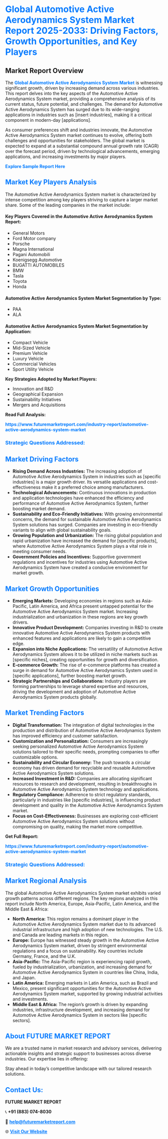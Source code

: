 <h1 style="color: #007BFF;">Global Automotive Active Aerodynamics System Market Report 2025-2033: Driving Factors, Growth Opportunities, and Key Players</h1>

<section id="overview">
<h2>Market Report Overview</h2>
<p>The <a href="https://www.futuremarketreport.com/industry-report/automotive-active-aerodynamics-system-market" style="color: #007BFF; text-decoration: none;"><strong>Global Automotive Active Aerodynamics System Market</strong></a> is witnessing significant growth, driven by increasing demand across various industries. This report delves into the key aspects of the Automotive Active Aerodynamics System market, providing a comprehensive analysis of its current status, future potential, and challenges. The demand for Automotive Active Aerodynamics System has surged due to its wide-ranging applications in industries such as [insert industries], making it a critical component in modern-day [applications].</p>
<p>As consumer preferences shift and industries innovate, the Automotive Active Aerodynamics System market continues to evolve, offering both challenges and opportunities for stakeholders. The global market is expected to expand at a substantial compound annual growth rate (CAGR) over the forecast period, driven by technological advancements, emerging applications, and increasing investments by major players.</p>
</section>

<section id="overview">
<p><a href="https://www.futuremarketreport.com/request-sample/reportId=41215" style="color: #007BFF; text-decoration: none;"><strong>Explore Sample Report Here</strong></a></p>
</section>

<section id="key-players">
<h2 style="color: #007BFF;">Market Key Players Analysis</h2>
<p>The Automotive Active Aerodynamics System market is characterized by intense competition among key players striving to capture a larger market share. Some of the leading companies in the market include:</p>
<h4>Key Players Covered in the Automotive Active Aerodynamics System Report:</h4>
<ul><li>General Motors</li><li>Ford Motor company</li><li>Porsche</li><li>Magna International</li><li>Pagani Automobili</li><li>Koenigsegg Automotive</li><li>BUGATTI AUTOMOBILES</li><li>BMW</li><li>Tasla</li><li>Toyota</li><li>Honda</li></ul>
<h4>Automotive Active Aerodynamics System Market Segmentation by Type:</h4>
<ul><li>PAA</li><li>ALA</li></ul>

<h4>Automotive Active Aerodynamics System Market Segmentation by Application:</h4>
<ul><li>Compact Vehicle</li><li>Mid-Sized Vehicle</li><li>Premium Vehicle</li><li>Luxury Vehicle</li><li>Commercial Vehicles</li><li>Sport Utility Vehicle</li></ul>
<p><strong>Key Strategies Adopted by Market Players:</strong></p>
<ul>
<li>Innovation and R&D</li>
<li>Geographical Expansion</li>
<li>Sustainability Initiatives</li>
<li>Mergers and Acquisitions</li>
</ul>
</section>

<section>
<p><strong>Read Full Analysis: </strong></p><a href="https://www.futuremarketreport.com/industry-report/automotive-active-aerodynamics-system-market" style="color: #007BFF; text-decoration: none;"><strong>https://www.futuremarketreport.com/industry-report/automotive-active-aerodynamics-system-market</strong></a>
<h3 style="color: #007BFF;">Strategic Questions Addressed:</h3>
</section>

<section id="driving-factors">
<h2 style="color: #007BFF;">Market Driving Factors</h2>
<ul>
<li><strong>Rising Demand Across Industries:</strong> The increasing adoption of Automotive Active Aerodynamics System in industries such as [specific industries] is a major growth driver. Its versatile applications and cost-effectiveness make it a preferred choice among manufacturers.</li>
<li><strong>Technological Advancements:</strong> Continuous innovations in production and application technologies have enhanced the efficiency and performance of Automotive Active Aerodynamics System, further boosting market demand.</li>
<li><strong>Sustainability and Eco-Friendly Initiatives:</strong> With growing environmental concerns, the demand for sustainable Automotive Active Aerodynamics System solutions has surged. Companies are investing in eco-friendly variants to align with global sustainability goals.</li>
<li><strong>Growing Population and Urbanization:</strong> The rising global population and rapid urbanization have increased the demand for [specific products], where Automotive Active Aerodynamics System plays a vital role in meeting consumer needs.</li>
<li><strong>Government Policies and Incentives:</strong> Supportive government regulations and incentives for industries using Automotive Active Aerodynamics System have created a conducive environment for market growth.</li>
</ul>
</section>

<section id="growth-opportunities">
<h2 style="color: #007BFF;">Market Growth Opportunities</h2>
<ul>
<li><strong>Emerging Markets:</strong> Developing economies in regions such as Asia-Pacific, Latin America, and Africa present untapped potential for the Automotive Active Aerodynamics System market. Increasing industrialization and urbanization in these regions are key growth drivers.</li>
<li><strong>Innovative Product Development:</strong> Companies investing in R&D to create innovative Automotive Active Aerodynamics System products with enhanced features and applications are likely to gain a competitive edge.</li>
<li><strong>Expansion into Niche Applications:</strong> The versatility of Automotive Active Aerodynamics System allows it to be utilized in niche markets such as [specific niches], creating opportunities for growth and diversification.</li>
<li><strong>E-commerce Growth:</strong> The rise of e-commerce platforms has created a surge in demand for Automotive Active Aerodynamics System used in [specific applications], further boosting market growth.</li>
<li><strong>Strategic Partnerships and Collaborations:</strong> Industry players are forming partnerships to leverage shared expertise and resources, driving the development and adoption of Automotive Active Aerodynamics System products globally.</li>
</ul>
</section>

<section id="trending-factors">
<h2 style="color: #007BFF;">Market Trending Factors</h2>
<ul>
<li><strong>Digital Transformation:</strong> The integration of digital technologies in the production and distribution of Automotive Active Aerodynamics System has improved efficiency and customer satisfaction.</li>
<li><strong>Customization and Personalization:</strong> Consumers are increasingly seeking personalized Automotive Active Aerodynamics System solutions tailored to their specific needs, prompting companies to offer customizable options.</li>
<li><strong>Sustainability and Circular Economy:</strong> The push towards a circular economy has driven demand for recyclable and reusable Automotive Active Aerodynamics System solutions.</li>
<li><strong>Increased Investment in R&D:</strong> Companies are allocating significant resources to research and development, resulting in breakthroughs in Automotive Active Aerodynamics System technology and applications.</li>
<li><strong>Regulatory Compliance:</strong> Adherence to strict regulatory standards, particularly in industries like [specific industries], is influencing product development and quality in the Automotive Active Aerodynamics System market.</li>
<li><strong>Focus on Cost-Effectiveness:</strong> Businesses are exploring cost-efficient Automotive Active Aerodynamics System solutions without compromising on quality, making the market more competitive.</li>
</ul>
</section>

<section>
<p><strong>Get Full Report: </strong></p><a href="https://www.futuremarketreport.com/industry-report/automotive-active-aerodynamics-system-market" style="color: #007BFF; text-decoration: none;"><strong>https://www.futuremarketreport.com/industry-report/automotive-active-aerodynamics-system-market</strong></a>
<h3 style="color: #007BFF;">Strategic Questions Addressed:</h3>
</section>


<section id="regional-analysis">
<h2 style="color: #007BFF;">Market Regional Analysis</h2>
<p>The global Automotive Active Aerodynamics System market exhibits varied growth patterns across different regions. The key regions analyzed in this report include North America, Europe, Asia-Pacific, Latin America, and the Middle East & Africa:</p>
<ul>
<li><strong>North America:</strong> This region remains a dominant player in the Automotive Active Aerodynamics System market due to its advanced industrial infrastructure and high adoption of new technologies. The U.S. and Canada are leading markets in this region.</li>
<li><strong>Europe:</strong> Europe has witnessed steady growth in the Automotive Active Aerodynamics System market, driven by stringent environmental regulations and a focus on sustainability. Key countries include Germany, France, and the U.K.</li>
<li><strong>Asia-Pacific:</strong> The Asia-Pacific region is experiencing rapid growth, fueled by industrialization, urbanization, and increasing demand for Automotive Active Aerodynamics System in countries like China, India, and Japan.</li>
<li><strong>Latin America:</strong> Emerging markets in Latin America, such as Brazil and Mexico, present significant opportunities for the Automotive Active Aerodynamics System market, supported by growing industrial activities and investments.</li>
<li><strong>Middle East & Africa:</strong> The region’s growth is driven by expanding industries, infrastructure development, and increasing demand for Automotive Active Aerodynamics System in sectors like [specific sectors].</li>
</ul>
</section>

<footer>
<h2 style="color: #007BFF;">About FUTURE MARKET REPORT</h2>
<p>We are a trusted name in market research and advisory services, delivering actionable insights and strategic support to businesses across diverse industries. Our expertise lies in offering:</p>

<p>Stay ahead in today’s competitive landscape with our tailored research solutions.</p>

<h2 style="color: #007BFF;">Contact Us:</h2>
<p><strong>FUTURE MARKET REPORT</strong></p>
<p>📞 <strong>+91 (883) 074-8030</strong></p>
<p>📧 <strong><a href="mailto:help@futuremarketreport.com" style="color: #007BFF;">help@futuremarketreport.com</a></strong></p>
<p>🌐 <strong><a href="https://www.futuremarketreport.com/" style="color: #007BFF;">Visit Our Website</a></strong></p>
</footer>